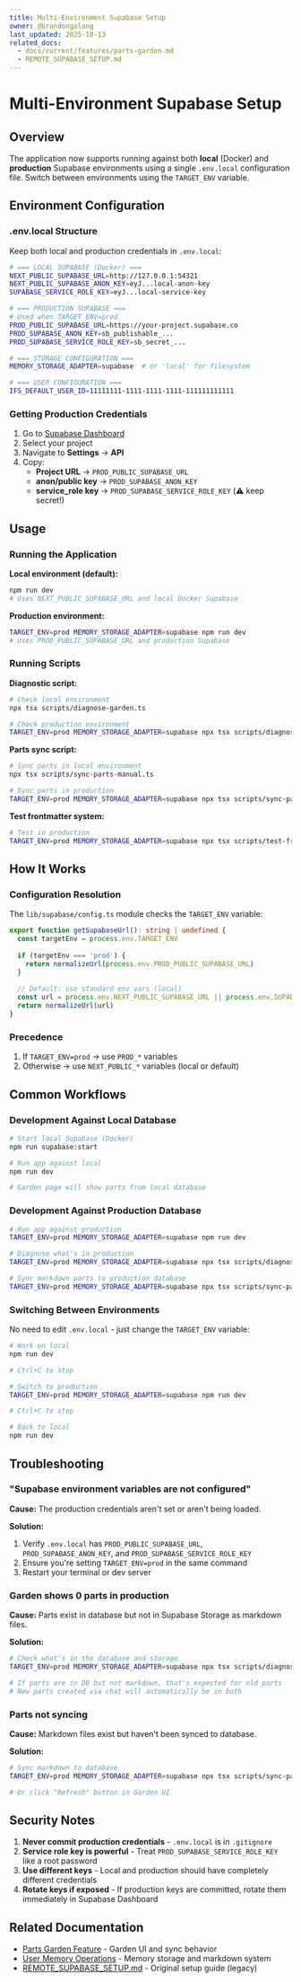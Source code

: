 ```yaml
---
title: Multi-Environment Supabase Setup
owner: @brandongalang
last_updated: 2025-10-13
related_docs:
  - docs/current/features/parts-garden.md
  - REMOTE_SUPABASE_SETUP.md
---
```


# Multi-Environment Supabase Setup

## Overview

The application now supports running against both **local** (Docker) and **production** Supabase environments using a single `.env.local` configuration file. Switch between environments using the `TARGET_ENV` variable.

## Environment Configuration

### .env.local Structure

Keep both local and production credentials in `.env.local`:

```bash
# === LOCAL SUPABASE (Docker) ===
NEXT_PUBLIC_SUPABASE_URL=http://127.0.0.1:54321
NEXT_PUBLIC_SUPABASE_ANON_KEY=eyJ...local-anon-key
SUPABASE_SERVICE_ROLE_KEY=eyJ...local-service-key

# === PRODUCTION SUPABASE ===
# Used when TARGET_ENV=prod
PROD_PUBLIC_SUPABASE_URL=https://your-project.supabase.co
PROD_SUPABASE_ANON_KEY=sb_publishable_...
PROD_SUPABASE_SERVICE_ROLE_KEY=sb_secret_...

# === STORAGE CONFIGURATION ===
MEMORY_STORAGE_ADAPTER=supabase  # or 'local' for filesystem

# === USER CONFIGURATION ===
IFS_DEFAULT_USER_ID=11111111-1111-1111-1111-111111111111
```

### Getting Production Credentials

1. Go to [Supabase Dashboard](https://supabase.com/dashboard)
2. Select your project
3. Navigate to **Settings** → **API**
4. Copy:
   - **Project URL** → `PROD_PUBLIC_SUPABASE_URL`
   - **anon/public key** → `PROD_SUPABASE_ANON_KEY`
   - **service_role key** → `PROD_SUPABASE_SERVICE_ROLE_KEY` (⚠️ keep secret!)

## Usage

### Running the Application

**Local environment (default):**
```bash
npm run dev
# Uses NEXT_PUBLIC_SUPABASE_URL and local Docker Supabase
```

**Production environment:**
```bash
TARGET_ENV=prod MEMORY_STORAGE_ADAPTER=supabase npm run dev
# Uses PROD_PUBLIC_SUPABASE_URL and production Supabase
```

### Running Scripts

**Diagnostic script:**
```bash
# Check local environment
npx tsx scripts/diagnose-garden.ts

# Check production environment
TARGET_ENV=prod MEMORY_STORAGE_ADAPTER=supabase npx tsx scripts/diagnose-garden.ts
```

**Parts sync script:**
```bash
# Sync parts in local environment
npx tsx scripts/sync-parts-manual.ts

# Sync parts in production
TARGET_ENV=prod MEMORY_STORAGE_ADAPTER=supabase npx tsx scripts/sync-parts-manual.ts
```

**Test frontmatter system:**
```bash
# Test in production
TARGET_ENV=prod MEMORY_STORAGE_ADAPTER=supabase npx tsx scripts/test-frontmatter-system.ts
```

## How It Works

### Configuration Resolution

The `lib/supabase/config.ts` module checks the `TARGET_ENV` variable:

```typescript
export function getSupabaseUrl(): string | undefined {
  const targetEnv = process.env.TARGET_ENV
  
  if (targetEnv === 'prod') {
    return normalizeUrl(process.env.PROD_PUBLIC_SUPABASE_URL)
  }
  
  // Default: use standard env vars (local)
  const url = process.env.NEXT_PUBLIC_SUPABASE_URL || process.env.SUPABASE_URL
  return normalizeUrl(url)
}
```

### Precedence

1. If `TARGET_ENV=prod` → use `PROD_*` variables
2. Otherwise → use `NEXT_PUBLIC_*` variables (local or default)

## Common Workflows

### Development Against Local Database

```bash
# Start local Supabase (Docker)
npm run supabase:start

# Run app against local
npm run dev

# Garden page will show parts from local database
```

### Development Against Production Database

```bash
# Run app against production
TARGET_ENV=prod MEMORY_STORAGE_ADAPTER=supabase npm run dev

# Diagnose what's in production
TARGET_ENV=prod MEMORY_STORAGE_ADAPTER=supabase npx tsx scripts/diagnose-garden.ts

# Sync markdown parts to production database
TARGET_ENV=prod MEMORY_STORAGE_ADAPTER=supabase npx tsx scripts/sync-parts-manual.ts
```

### Switching Between Environments

No need to edit `.env.local` - just change the `TARGET_ENV` variable:

```bash
# Work on local
npm run dev

# Ctrl+C to stop

# Switch to production
TARGET_ENV=prod MEMORY_STORAGE_ADAPTER=supabase npm run dev

# Ctrl+C to stop

# Back to local
npm run dev
```

## Troubleshooting

### "Supabase environment variables are not configured"

**Cause:** The production credentials aren't set or aren't being loaded.

**Solution:**
1. Verify `.env.local` has `PROD_PUBLIC_SUPABASE_URL`, `PROD_SUPABASE_ANON_KEY`, and `PROD_SUPABASE_SERVICE_ROLE_KEY`
2. Ensure you're setting `TARGET_ENV=prod` in the same command
3. Restart your terminal or dev server

### Garden shows 0 parts in production

**Cause:** Parts exist in database but not in Supabase Storage as markdown files.

**Solution:**
```bash
# Check what's in the database and storage
TARGET_ENV=prod MEMORY_STORAGE_ADAPTER=supabase npx tsx scripts/diagnose-garden.ts

# If parts are in DB but not markdown, that's expected for old parts
# New parts created via chat will automatically be in both
```

### Parts not syncing

**Cause:** Markdown files exist but haven't been synced to database.

**Solution:**
```bash
# Sync markdown to database
TARGET_ENV=prod MEMORY_STORAGE_ADAPTER=supabase npx tsx scripts/sync-parts-manual.ts

# Or click "Refresh" button in Garden UI
```

## Security Notes

1. **Never commit production credentials** - `.env.local` is in `.gitignore`
2. **Service role key is powerful** - Treat `PROD_SUPABASE_SERVICE_ROLE_KEY` like a root password
3. **Use different keys** - Local and production should have completely different credentials
4. **Rotate keys if exposed** - If production keys are committed, rotate them immediately in Supabase Dashboard

## Related Documentation

- [Parts Garden Feature](../features/parts-garden.md) - Garden UI and sync behavior
- [User Memory Operations](./user-memory.md) - Memory storage and markdown system
- [REMOTE_SUPABASE_SETUP.md](../../../REMOTE_SUPABASE_SETUP.md) - Original setup guide (legacy)
